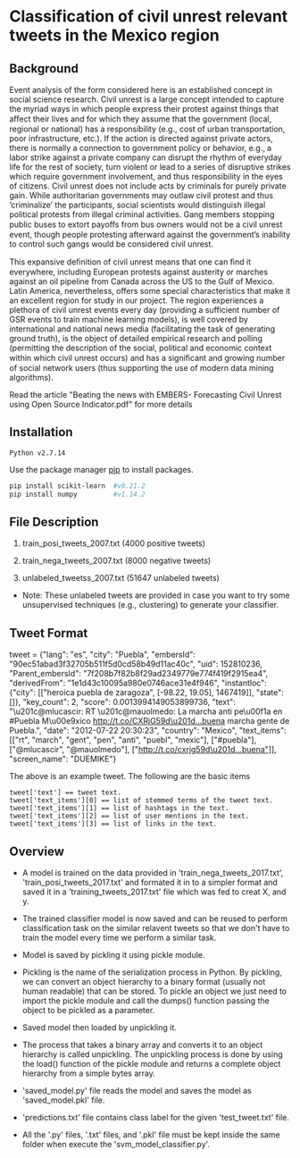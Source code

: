 # Classification of civil unrest relevant tweets in the Mexico region

## Background
Event analysis of the form considered here is an established concept in social science research. Civil
unrest is a large concept intended to capture the myriad ways in which people express their protest against
things that aﬀect their lives and for which they assume that the government (local, regional or national) has
a responsibility (e.g., cost of urban transportation, poor infrastructure, etc.). If the action is directed against
private actors, there is normally a connection to government policy or behavior, e.g., a labor strike against a
private company can disrupt the rhythm of everyday life for the rest of society, turn violent or lead to a series
of disruptive strikes which require government involvement, and thus responsibility in the eyes of citizens.
Civil unrest does not include acts by criminals for purely private gain. While authoritarian governments
may outlaw civil protest and thus ‘criminalize’ the participants, social scientists would distinguish illegal
political protests from illegal criminal activities. Gang members stopping public buses to extort payoﬀs from
bus owners would not be a civil unrest event, though people protesting afterward against the government’s
inability to control such gangs would be considered civil unrest.

This expansive deﬁnition of civil unrest means that one can ﬁnd it everywhere, including European
protests against austerity or marches against an oil pipeline from Canada across the US to the Gulf of
Mexico. Latin America, nevertheless, offers some special characteristics that make it an excellent region
for study in our project. The region experiences a plethora of civil unrest events every day (providing a
sufficient number of GSR events to train machine learning models), is well covered by international and
national news media (facilitating the task of generating ground truth), is the object of detailed empirical
research and polling (permitting the description of the social, political and economic context within which
civil unrest occurs) and has a signiﬁcant and growing number of social network users (thus supporting the
use of modern data mining algorithms).

Read the article "Beating the news with EMBERS- Forecasting Civil Unrest using Open Source Indicator.pdf" for more details

## Installation
```
Python v2.7.14
```

Use the package manager [pip](https://pip.pypa.io/en/stable/) to install packages.

```bash
pip install scikit-learn  #v0.21.2
pip install numpy         #v1.14.2
```

## File Description


1. train_posi_tweets_2007.txt 
(4000 positive tweets) 

2. train_nega_tweets_2007.txt
(8000 negative tweets)

3. unlabeled_tweetss_2007.txt
(51647 unlabeled tweets)


* Note: These unlabeled tweets are provided in case you want to try some unsupervised techniques (e.g., clustering) to generate your classifier.


## Tweet Format

tweet = {"lang": "es", "city": "Puebla", "embersId": "90ec51abad3f32705b511f5d0cd58b49d11ac40c", "uid": 152810236, "Parent_embersId": "7f208b7f82b8f29ad2349779e774f419f2915ea4", "derivedFrom": "1e1d43c10095a980e0746ace31e4f946", "instantloc": {"city": [["heroica puebla de zaragoza", [-98.22, 19.05], 1467419]], "state": []}, "key_count": 2, "score": 0.0013994149053899736, "text": "\u201c@mlucascir: RT \u201c@mauolmedo: La marcha anti pe\u00f1a en #Puebla  M\u00e9xico http://t.co/CXRjG59d\u201d...buena marcha gente de Puebla.", "date": "2012-07-22 20:30:23", "country": "Mexico", "text_items": [["rt", "march", "gent", "pen", "anti", "puebl", "mexic"], ["#puebla"], ["@mlucascir", "@mauolmedo"], ["http://t.co/cxrjg59d\u201d...buena"]], "screen_name": "DUEMIKE"}


The above is an example tweet. The following are the basic items

```tweet['embersId'] == tweet id. 
tweet['text'] == tweet text.
tweet['text_items'][0] == list of stemmed terms of the tweet text. 
tweet['text_items'][1] == list of hashtags in the text. 
tweet['text_items'][2] == list of user mentions in the text. 
tweet['text_items'][3] == list of links in the text. 
```


## Overview

* A model is trained on the data provided in 'train_nega_tweets_2017.txt',  'train_posi_tweets_2017.txt' and formated it in to a simpler format and saved it in a 'training_tweets_2017.txt' file which was fed to creat X, and y.

* The trained classifier model is now saved and can be reused to perform classification task on the similar relavent tweets so that we don't have to train the model every time we perform a similar task.

* Model is saved by pickling it using pickle module.

* Pickling is the name of the serialization process in Python. By pickling, we can convert an object hierarchy to a binary format (usually not human readable) that can be stored. To pickle an object we just need to import the pickle module and call the dumps() function passing the object to be pickled as a parameter.

* Saved model then loaded by unpickling it.

* The process that takes a binary array and converts it to an object hierarchy is called unpickling. The unpickling process is done by using the load() function of the pickle module and returns a complete object hierarchy from a simple bytes array. 

* 'saved_model.py' file reads the model and saves the model as 'saved_model.pkl' file.

* 'predictions.txt' file contains class label for the given 'test_tweet.txt' file.

* All the '.py' files, '.txt' files, and '.pkl' file must be kept inside the same folder when execute the 'svm_model_classifier.py'.
